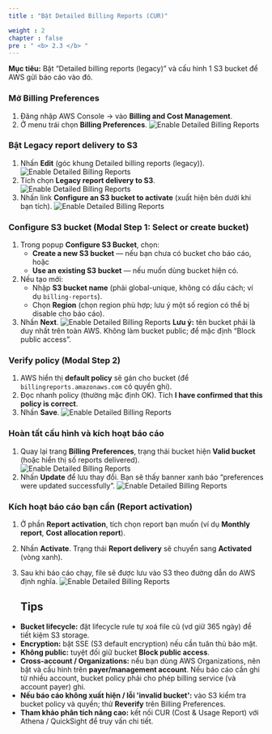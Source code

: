 ```yaml
---
title : "Bật Detailed Billing Reports (CUR)"

weight : 2
chapter : false
pre : " <b> 2.3 </b> "
---
```


**Mục tiêu:** Bật “Detailed billing reports (legacy)” và cấu hình 1 S3 bucket để AWS gửi báo cáo vào đó.

###  Mở Billing Preferences
1. Đăng nhập AWS Console → vào **Billing and Cost Management**.  
2. Ở menu trái chọn **Billing Preferences**.
   ![Enable Detailed Billing Reports](/WORKSHOP-PHAN-TRUC-DUY/images/1/010.png?featherlight=false&width=90pc)
   
###  Bật Legacy report delivery to S3
1. Nhấn **Edit** (góc khung Detailed billing reports (legacy)).  
![Enable Detailed Billing Reports](/WORKSHOP-PHAN-TRUC-DUY/images/1/011.png?featherlight=false&width=90pc)
2. Tích chọn **Legacy report delivery to S3**.  
![Enable Detailed Billing Reports](/WORKSHOP-PHAN-TRUC-DUY/images/1/012.png?featherlight=false&width=90pc)
3. Nhấn link **Configure an S3 bucket to activate** (xuất hiện bên dưới khi bạn tích).
![Enable Detailed Billing Reports](/WORKSHOP-PHAN-TRUC-DUY/images/1/013.png?featherlight=false&width=90pc)

###  Configure S3 bucket (Modal Step 1: Select or create bucket)
1. Trong popup **Configure S3 Bucket**, chọn:
   - **Create a new S3 bucket** — nếu bạn chưa có bucket cho báo cáo, hoặc
   - **Use an existing S3 bucket** — nếu muốn dùng bucket hiện có.
2. Nếu tạo mới:
   - Nhập **S3 bucket name** (phải global-unique, không có dấu cách; ví dụ `billing-reports`).  
   - Chọn **Region** (chọn region phù hợp; lưu ý một số region có thể bị disable cho báo cáo).  
3. Nhấn **Next**.
![Enable Detailed Billing Reports](/WORKSHOP-PHAN-TRUC-DUY/images/1/014.png?featherlight=false&width=90pc)
**Lưu ý:** tên bucket phải là duy nhất trên toàn AWS. Không làm bucket public; để mặc định “Block public access”.
   
###  Verify policy (Modal Step 2)
1. AWS hiển thị **default policy** sẽ gán cho bucket (để `billingreports.amazonaws.com` có quyền ghi).  
2. Đọc nhanh policy (thường mặc định OK). Tích **I have confirmed that this policy is correct**.  
3. Nhấn **Save**.
   ![Enable Detailed Billing Reports](/WORKSHOP-PHAN-TRUC-DUY/images/1/016.png?featherlight=false&width=90pc)

###  Hoàn tất cấu hình và kích hoạt báo cáo
1. Quay lại trang **Billing Preferences**, trạng thái bucket hiện **Valid bucket** (hoặc hiển thị số reports delivered).  
   ![Enable Detailed Billing Reports](/WORKSHOP-PHAN-TRUC-DUY/images/1/017.png?featherlight=false&width=90pc)
2. Nhấn **Update** để lưu thay đổi. Bạn sẽ thấy banner xanh báo “preferences were updated successfully”.
   ![Enable Detailed Billing Reports](/WORKSHOP-PHAN-TRUC-DUY/images/1/018.png?featherlight=false&width=90pc)

   
###  Kích hoạt báo cáo bạn cần (Report activation)
1. Ở phần **Report activation**, tích chọn report bạn muốn (ví dụ **Monthly report**, **Cost allocation report**).  
2. Nhấn **Activate**. Trạng thái **Report delivery** sẽ chuyển sang **Activated** (vòng xanh).  
3. Sau khi báo cáo chạy, file sẽ được lưu vào S3 theo đường dẫn do AWS định nghĩa.
   ![Enable Detailed Billing Reports](/WORKSHOP-PHAN-TRUC-DUY/images/1/020.png?featherlight=false&width=90pc)

   ## Tips
- **Bucket lifecycle:** đặt lifecycle rule tự xoá file cũ (vd giữ 365 ngày) để tiết kiệm S3 storage.  
- **Encryption:** bật SSE (S3 default encryption) nếu cần tuân thủ bảo mật.  
- **Không public:** tuyệt đối giữ bucket **Block public access**.  
- **Cross-account / Organizations:** nếu bạn dùng AWS Organizations, nên bật và cấu hình trên **payer/management account**. Nếu báo cáo cần ghi từ nhiều account, bucket policy phải cho phép billing service (và account payer) ghi.  
- **Nếu báo cáo không xuất hiện / lỗi 'invalid bucket':** vào S3 kiểm tra bucket policy và quyền; thử **Reverify** trên Billing Preferences.  
- **Tham khảo phân tích nâng cao:** kết nối CUR (Cost & Usage Report) với Athena / QuickSight để truy vấn chi tiết.

